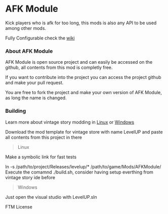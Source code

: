 # AFK Module
Kick players who is afk for too long, this mods is also any API to be used among other mods.

Fully Configurable check the [wiki](https://github.com/LeandroTheDev/afk_module/wiki)

### About AFK Module
AFK Module is open source project and can easily be accessed on the github, all contents from this mod is completly free.

If you want to contribute into the project you can access the project github and make your pull request.

You are free to fork the project and make your own version of AFK Module, as long the name is changed.

### Building
Learn more about vintage story modding in [Linux](https://github.com/LeandroTheDev/arch_linux/wiki/Games#vintage-story-modding) or [Windows](https://wiki.vintagestory.at/index.php/Modding:Setting_up_your_Development_Environment)

Download the mod template for vintage store with name LevelUP and paste all contents from this project in there

> Linux

Make a symbolic link for fast tests

ln -s /path/to/project/Releases/levelup/* /path/to/game/Mods/AFKModule/
Execute the comamnd ./build.sh, consider having setup everthing from vintage story ide before

> Windows

Just open the visual studio with LevelUP.sln

FTM License
